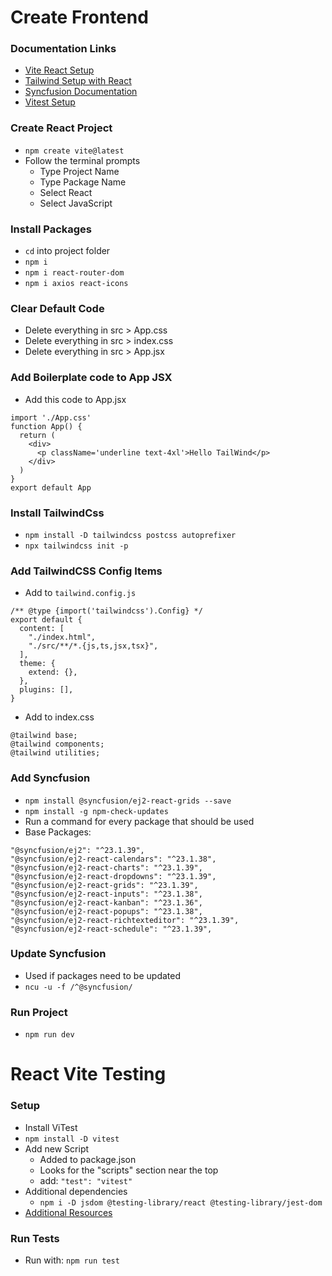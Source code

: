 # Create Frontend

### Documentation Links

- [Vite React Setup](https://vitejs.dev/guide/)
- [Tailwind Setup with React](https://tailwindcss.com/docs/guides/create-react-app)
- [Syncfusion Documentation](https://ej2.syncfusion.com/react/documentation/getting-started/vite)
- [Vitest Setup](https://vitest.dev/guide/)

### Create React Project

- `npm create vite@latest`
- Follow the terminal prompts
  - Type Project Name
  - Type Package Name
  - Select React
  - Select JavaScript

### Install Packages

- `cd` into project folder
- `npm i`
- `npm i react-router-dom`
- `npm i axios react-icons`

### Clear Default Code

- Delete everything in src > App.css
- Delete everything in src > index.css
- Delete everything in src > App.jsx

### Add Boilerplate code to App JSX

- Add this code to App.jsx
```
import './App.css'
function App() {
  return (
    <div>
      <p className='underline text-4xl'>Hello TailWind</p>
    </div>
  )
}
export default App
```

### Install TailwindCss

- `npm install -D tailwindcss postcss autoprefixer`
- `npx tailwindcss init -p`

### Add TailwindCSS Config Items

- Add to `tailwind.config.js`
```
/** @type {import('tailwindcss').Config} */
export default {
  content: [
    "./index.html",
    "./src/**/*.{js,ts,jsx,tsx}",
  ],
  theme: {
    extend: {},
  },
  plugins: [],
}
```
- Add to index.css
```
@tailwind base;
@tailwind components;
@tailwind utilities;
```

### Add Syncfusion

- `npm install @syncfusion/ej2-react-grids --save`
- `npm install -g npm-check-updates`
- Run a command for every package that should be used
- Base Packages:
```
"@syncfusion/ej2": "^23.1.39",
"@syncfusion/ej2-react-calendars": "^23.1.38",
"@syncfusion/ej2-react-charts": "^23.1.39",
"@syncfusion/ej2-react-dropdowns": "^23.1.39",
"@syncfusion/ej2-react-grids": "^23.1.39",
"@syncfusion/ej2-react-inputs": "^23.1.38",
"@syncfusion/ej2-react-kanban": "^23.1.36",
"@syncfusion/ej2-react-popups": "^23.1.38",
"@syncfusion/ej2-react-richtexteditor": "^23.1.39",
"@syncfusion/ej2-react-schedule": "^23.1.39",
```

### Update Syncfusion

- Used if packages need to be updated
- `ncu -u -f /^@syncfusion/`

### Run Project

- `npm run dev`

# React Vite Testing

### Setup

- Install ViTest
- `npm install -D vitest`
- Add new Script
  - Added to package.json
  - Looks for the "scripts" section near the top
  - add: `"test": "vitest"`
- Additional dependencies
  - `npm i -D jsdom @testing-library/react @testing-library/jest-dom`
- [Additional Resources](https://www.youtube.com/watch?v=G-4zgIPsjkU)

### Run Tests

- Run with: `npm run test`

